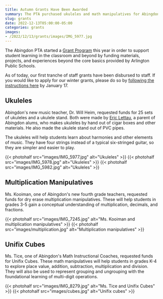 ```yaml
--- 
title: Autumn Grants Have Been Awarded
summary: The PTA purchased ukuleles and math manipulatives for Abingdon students.
slug: grants
date: 2022-12-13T05:00:00-05:00
categories: grants
images: 
- /2022/12/13/grants/images/IMG_5977.jpg
---
```


The Abingdon PTA started a [Grant Program](/grants) this year in order to support student learning in the classroom and beyond by funding materials, projects, and experiences beyond the core basics provided by Arlington Public Schools.

As of today, our first tranche of staff grants have been disbursed to staff. If you would like to apply for our winter grants, please do so by [following the instructions here](/grants) by January 17.

## Ukuleles

Abingdon's new music teacher, Dr. Will Heim, requested funds for 25 sets of ukuleles and a ukulele stand. Both were made by [Eric Lettau](https://twitter.com/ECigarBoxGuitar), a parent of Abingdon alums, who makes ukuleles by hand out of cigar boxes and other materials. He also made the ukulele stand out of PVC pipes.

The ukuleles will help students learn about harmonies and other elements of music. They have four strings instead of a typical six-stringed guitar, so they are simpler and easier to play.

{{< photohalf src="images/IMG_5977.jpg" alt="Ukuleles" >}}
{{< photohalf src="images/IMG_5978.jpg" alt="Ukuleles" >}}
{{< photohalf src="images/IMG_5982.jpg" alt="Ukuleles" >}}

## Multiplication Manipulatives

Ms. Kooiman, one of Abingdon's new fourth grade teachers, requested funds for dry erase multiplication manipulatives. These will help students in grades 3-5 gain a conceptual understanding of multiplication, decimals, and fractions.

{{< photohalf src="images/IMG_7245.jpg" alt="Ms. Kooiman and multiplication manipulatives" >}}
{{< photohalf src="images/multiplication.jpg" alt="Multiplication manipulatives" >}}

## Unifix Cubes

Ms. Tice, one of Abingdon's Math Instructional Coaches, requested funds for Unifix Cubes. These math manipulatives will help students in grades K-4 to explore place value, addition, subtraction, multiplication and division. They will also be used to represent grouping and ungrouping with the foundational learning of multi-digit operations.

{{< photohalf src="images/IMG_8279.jpg" alt="Ms. Tice and Unifix Cubes" >}}
{{< photohalf src="images/cubes.jpg" alt="Unifix cubes" >}}